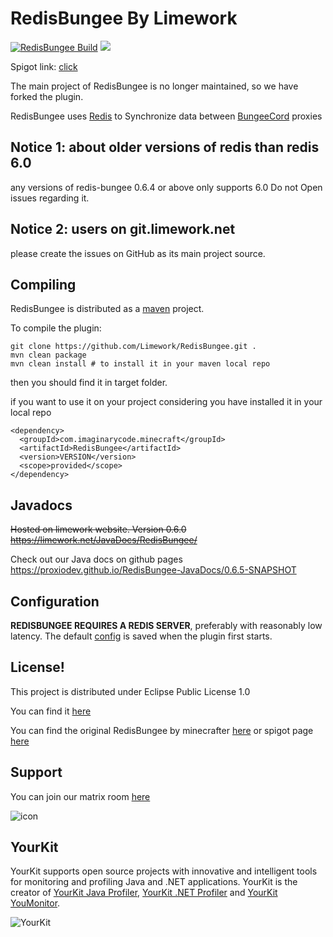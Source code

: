 # RedisBungee By Limework

[![RedisBungee Build](https://github.com/proxiodev/RedisBungee/actions/workflows/maven.yml/badge.svg)](https://github.com/Limework/RedisBungee/actions/workflows/maven.yml) [![](https://jitpack.io/v/limework/redisbungee.svg)](https://jitpack.io/#limework/redisbungee)

Spigot link: [click](https://www.spigotmc.org/resources/redisbungee.87700/)

The main project of RedisBungee is no longer maintained, so we have forked the plugin.

RedisBungee uses [Redis](https://redis.io) to Synchronize data between [BungeeCord](https://github.com/SpigotMC/BungeeCord) proxies

## Notice 1: about older versions of redis than redis 6.0

any versions of redis-bungee 0.6.4 or above only supports 6.0
Do not Open issues regarding it.

## Notice 2: users on git.limework.net

please create the issues on GitHub as its main project source.

## Compiling
RedisBungee is distributed as a [maven](https://maven.apache.org) project. 

To compile the plugin:

    git clone https://github.com/Limework/RedisBungee.git .
    mvn clean package
    mvn clean install # to install it in your maven local repo

then you should find it in target folder.

if you want to use it on your project considering you have installed it in your local repo

    <dependency>
      <groupId>com.imaginarycode.minecraft</groupId>
      <artifactId>RedisBungee</artifactId>
      <version>VERSION</version>
      <scope>provided</scope>
    </dependency>


## Javadocs
~~Hosted on limework website. Version 0.6.0~~ 
~~https://limework.net/JavaDocs/RedisBungee/~~

Check out our Java docs on github pages
https://proxiodev.github.io/RedisBungee-JavaDocs/0.6.5-SNAPSHOT

## Configuration

**REDISBUNGEE REQUIRES A REDIS SERVER**, preferably with reasonably low latency. The default [config](https://github.com/proxiodev/RedisBungee/blob/master/src/main/resources/example_config.yml) is saved when the plugin first starts.

## License!

This project is distributed under Eclipse Public License 1.0

You can find it [here](https://github.com/proxiodev/RedisBungee/blob/master/LICENSE)

You can find the original RedisBungee by minecrafter [here](https://github.com/minecrafter/RedisBungee) or spigot page [here](https://www.spigotmc.org/resources/redisbungee.13494/)

## Support

You can join our matrix room [here](https://matrix.to/#/!zhedzmRNSZXfuOPZUB:govindas.net?via=govindas.net&via=matrix.org)

![icon](https://matrix.org/images/matrix-logo-white.svg)


## YourKit

YourKit supports open source projects with innovative and intelligent tools for monitoring and profiling Java and .NET applications. YourKit is the creator of [YourKit Java Profiler](https://www.yourkit.com/java/profiler/), [YourKit .NET Profiler](https://www.yourkit.com/.net/profiler/) and [YourKit YouMonitor](https://www.yourkit.com/youmonitor/).

![YourKit](https://www.yourkit.com/images/yklogo.png)
